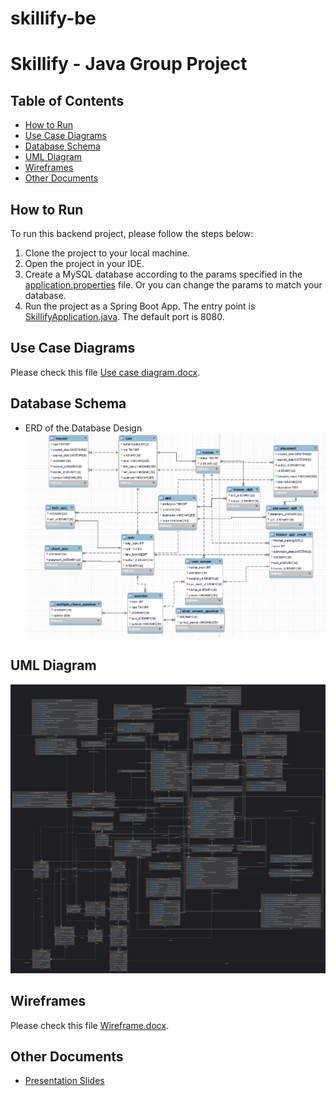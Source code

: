 # skillify-be
# Skillify - Java Group Project

## Table of Contents
- [How to Run](#how-to-run)
- [Use Case Diagrams](#use-case-diagrams)
- [Database Schema](#database-schema)
- [UML Diagram](#uml-diagram)
- [Wireframes](#wireframes)
- [Other Documents](#other-documents)

## How to Run
To run this backend project, please follow the steps below:
1. Clone the project to your local machine.
2. Open the project in your IDE.
3. Create a MySQL database according to the params specified in the [application.properties](src%2Fmain%2Fresources%2Fapplication.properties) file. Or you can change the params to match your database.
4. Run the project as a Spring Boot App. The entry point is [SkillifyApplication.java](src%2Fmain%2Fjava%2Fcom%2Ffdmgroup%2Fskillify%2FSkillifyApplication.java). The default port is 8080.

## Use Case Diagrams
Please check this file [Use case diagram.docx](attachments%2FUse%20case%20diagram.docx).


## Database Schema
- ERD of the Database Design
![Skillify Database ERD.png](attachments%2FSkillify%20Database%20ERD.png)

## UML Diagram
![UML.png](attachments%2FUML.png)

## Wireframes
Please check this file [Wireframe.docx](attachments%2FWireframe.docx).

## Other Documents
- [Presentation Slides](attachments%2FSkillify%20presentation.pdf)